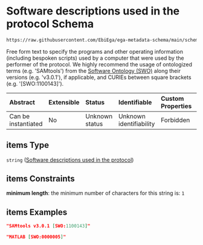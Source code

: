 # Software descriptions used in the protocol Schema

```txt
https://raw.githubusercontent.com/EbiEga/ega-metadata-schema/main/schemas/EGA.protocol.json#/properties/protocolSoftware/items
```

Free form text to specify the programs and other operating information (including bespoken scripts) used by a computer that were used by the performer of the protocol. We highly recommend the usage of ontologized terms (e.g. 'SAMtools') from the [Software Ontology (SWO)](https://www.ebi.ac.uk/ols/ontologies/swo) along their versions (e.g. 'v3.0.1'), if applicable, and CURIEs between square brackets (e.g. '\[SWO:1100143]').

| Abstract            | Extensible | Status         | Identifiable            | Custom Properties | Additional Properties | Access Restrictions | Defined In                                                                       |
| :------------------ | :--------- | :------------- | :---------------------- | :---------------- | :-------------------- | :------------------ | :------------------------------------------------------------------------------- |
| Can be instantiated | No         | Unknown status | Unknown identifiability | Forbidden         | Allowed               | none                | [EGA.protocol.json\*](../../../schemas/EGA.protocol.json "open original schema") |

## items Type

`string` ([Software descriptions used in the protocol](ega-9-properties-protocol-software-array-software-descriptions-used-in-the-protocol.md))

## items Constraints

**minimum length**: the minimum number of characters for this string is: `1`

## items Examples

```json
"SAMtools v3.0.1 [SWO:1100143]"
```

```json
"MATLAB [SWO:0000005]"
```
